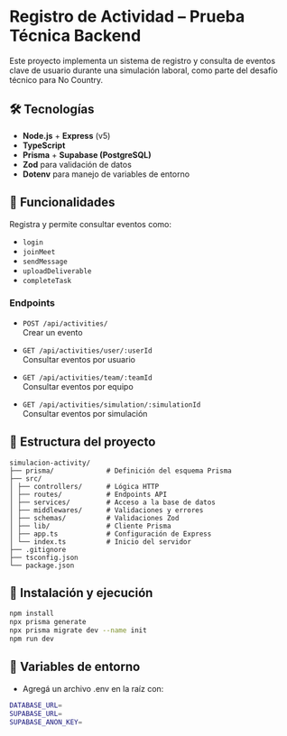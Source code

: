 # Registro de Actividad – Prueba Técnica Backend

Este proyecto implementa un sistema de registro y consulta de eventos clave de usuario durante una simulación laboral, como parte del desafío técnico para No Country.

## 🛠️ Tecnologías

- **Node.js** + **Express** (v5)
- **TypeScript**
- **Prisma** + **Supabase (PostgreSQL)**
- **Zod** para validación de datos
- **Dotenv** para manejo de variables de entorno


## 🔑 Funcionalidades

Registra y permite consultar eventos como:

- `login`
- `joinMeet`
- `sendMessage`
- `uploadDeliverable`
- `completeTask`

### Endpoints

- `POST /api/activities/`  
  Crear un evento

- `GET /api/activities/user/:userId`  
  Consultar eventos por usuario

- `GET /api/activities/team/:teamId`  
  Consultar eventos por equipo

- `GET /api/activities/simulation/:simulationId`  
  Consultar eventos por simulación

## 📁 Estructura del proyecto

```plaintext
simulacion-activity/
├── prisma/             # Definición del esquema Prisma
├── src/
│ ├── controllers/      # Lógica HTTP
│ ├── routes/           # Endpoints API
│ ├── services/         # Acceso a la base de datos
│ ├── middlewares/      # Validaciones y errores
│ ├── schemas/          # Validaciones Zod
│ ├── lib/              # Cliente Prisma
│ ├── app.ts            # Configuración de Express
│ └── index.ts          # Inicio del servidor
├── .gitignore
├── tsconfig.json
└── package.json
```


## 🚀 Instalación y ejecución

```bash
npm install
npx prisma generate
npx prisma migrate dev --name init
npm run dev
```

## 🔐 Variables de entorno

- Agregá un archivo .env en la raíz con:

```bash
DATABASE_URL=
SUPABASE_URL=
SUPABASE_ANON_KEY=
```

